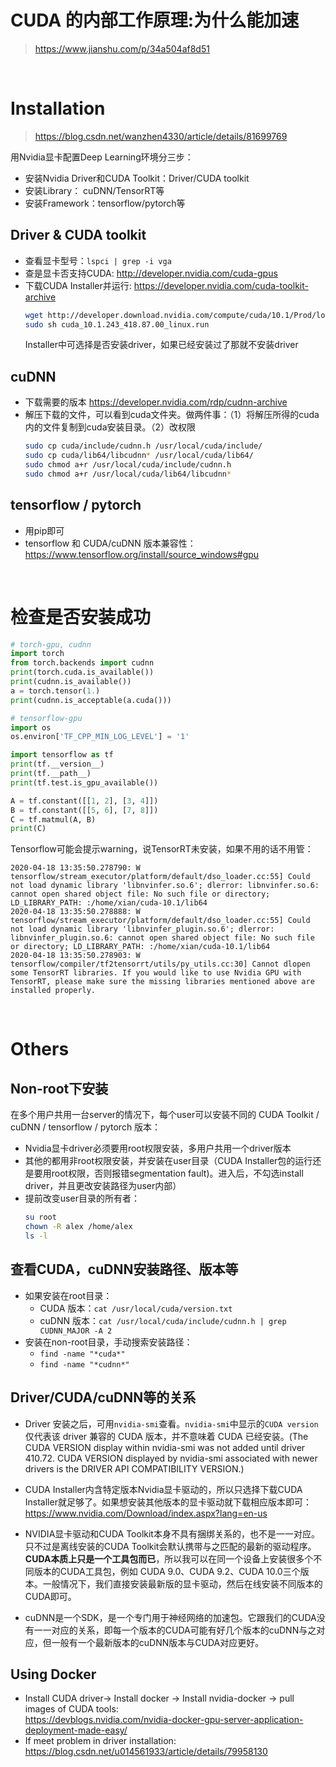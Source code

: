 # CUDA 的内部工作原理:为什么能加速
> https://www.jianshu.com/p/34a504af8d51


<br>

# Installation
> https://blog.csdn.net/wanzhen4330/article/details/81699769  

用Nvidia显卡配置Deep Learning环境分三步：
* 安装Nvidia Driver和CUDA Toolkit：Driver/CUDA toolkit  
* 安装Library： cuDNN/TensorRT等 
* 安装Framework：tensorflow/pytorch等

## Driver & CUDA toolkit
* 查看显卡型号：`lspci | grep -i vga`
* 查是显卡否支持CUDA: http://developer.nvidia.com/cuda-gpus
* 下载CUDA Installer并运行: https://developer.nvidia.com/cuda-toolkit-archive
    ```bash
    wget http://developer.download.nvidia.com/compute/cuda/10.1/Prod/local_installers/cuda_10.1.243_418.87.00_linux.run
    sudo sh cuda_10.1.243_418.87.00_linux.run
    ```
    Installer中可选择是否安装driver，如果已经安装过了那就不安装driver

## cuDNN 
* 下载需要的版本 https://developer.nvidia.com/rdp/cudnn-archive
* 解压下载的文件，可以看到cuda文件夹。做两件事：（1）将解压所得的cuda内的文件复制到cuda安装目录。（2）改权限
    ```bash
    sudo cp cuda/include/cudnn.h /usr/local/cuda/include/ 
    sudo cp cuda/lib64/libcudnn* /usr/local/cuda/lib64/
    sudo chmod a+r /usr/local/cuda/include/cudnn.h
    sudo chmod a+r /usr/local/cuda/lib64/libcudnn*
    ```

## tensorflow / pytorch
* 用pip即可
* tensorflow 和 CUDA/cuDNN 版本兼容性：https://www.tensorflow.org/install/source_windows#gpu 


<br>


# 检查是否安装成功
```python
# torch-gpu, cudnn
import torch
from torch.backends import cudnn
print(torch.cuda.is_available())
print(cudnn.is_available())
a = torch.tensor(1.)
print(cudnn.is_acceptable(a.cuda()))

# tensorflow-gpu
import os 
os.environ['TF_CPP_MIN_LOG_LEVEL'] = '1' 

import tensorflow as tf
print(tf.__version__)
print(tf.__path__)
print(tf.test.is_gpu_available())

A = tf.constant([[1, 2], [3, 4]])
B = tf.constant([[5, 6], [7, 8]])
C = tf.matmul(A, B)
print(C)
```
Tensorflow可能会提示warning，说TensorRT未安装，如果不用的话不用管：
```
2020-04-18 13:35:50.278790: W tensorflow/stream_executor/platform/default/dso_loader.cc:55] Could not load dynamic library 'libnvinfer.so.6'; dlerror: libnvinfer.so.6: cannot open shared object file: No such file or directory; LD_LIBRARY_PATH: :/home/xian/cuda-10.1/lib64
2020-04-18 13:35:50.278888: W tensorflow/stream_executor/platform/default/dso_loader.cc:55] Could not load dynamic library 'libnvinfer_plugin.so.6'; dlerror: libnvinfer_plugin.so.6: cannot open shared object file: No such file or directory; LD_LIBRARY_PATH: :/home/xian/cuda-10.1/lib64
2020-04-18 13:35:50.278903: W tensorflow/compiler/tf2tensorrt/utils/py_utils.cc:30] Cannot dlopen some TensorRT libraries. If you would like to use Nvidia GPU with TensorRT, please make sure the missing libraries mentioned above are installed properly.
```



<br>


# Others
## Non-root下安装
在多个用户共用一台server的情况下，每个user可以安装不同的 CUDA Toolkit / cuDNN / tensorflow / pytorch 版本：
* Nvidia显卡driver必须要用root权限安装，多用户共用一个driver版本
* 其他的都用非root权限安装，并安装在user目录（CUDA Installer包的运行还是要用root权限，否则报错segmentation fault)。进入后，不勾选install driver，并且更改安装路径为user内部）
* 提前改变user目录的所有者： 
    ```bash
    su root
    chown -R alex /home/alex
    ls -l
    ```

## 查看CUDA，cuDNN安装路径、版本等
* 如果安装在root目录：
    * CUDA 版本：`cat /usr/local/cuda/version.txt`
    * cuDNN 版本：`cat /usr/local/cuda/include/cudnn.h | grep CUDNN_MAJOR -A 2`
* 安装在non-root目录，手动搜索安装路径：
    * `find -name "*cuda*"`
    * `find -name "*cudnn*"`

## Driver/CUDA/cuDNN等的关系
* Driver 安装之后，可用`nvidia-smi`查看。`nvidia-smi`中显示的`CUDA version`仅代表该 driver 兼容的 CUDA 版本，并不意味着 CUDA 已经安装。(The CUDA VERSION display within nvidia-smi was not added until driver 410.72. CUDA VERSION displayed by nvidia-smi associated with newer drivers is the DRIVER API COMPATIBILITY VERSION.)

* CUDA Installer内含特定版本Nvidia显卡驱动的，所以只选择下载CUDA Installer就足够了。如果想安装其他版本的显卡驱动就下载相应版本即可：https://www.nvidia.com/Download/index.aspx?lang=en-us

* NVIDIA显卡驱动和CUDA Toolkit本身不具有捆绑关系的，也不是一一对应。只不过是离线安装的CUDA Toolkit会默认携带与之匹配的最新的驱动程序。**CUDA本质上只是一个工具包而已**，所以我可以在同一个设备上安装很多个不同版本的CUDA工具包，例如 CUDA 9.0、CUDA 9.2、CUDA 10.0三个版本。一般情况下，我们直接安装最新版的显卡驱动，然后在线安装不同版本的CUDA即可。

* cuDNN是一个SDK，是一个专门用于神经网络的加速包。它跟我们的CUDA没有一一对应的关系，即每一个版本的CUDA可能有好几个版本的cuDNN与之对应，但一般有一个最新版本的cuDNN版本与CUDA对应更好。

## Using Docker
* Install CUDA driver-> Install docker -> Install nvidia-docker -> pull images of CUDA tools:  
https://devblogs.nvidia.com/nvidia-docker-gpu-server-application-deployment-made-easy/  
* If meet problem in driver installation:  
https://blog.csdn.net/u014561933/article/details/79958130

